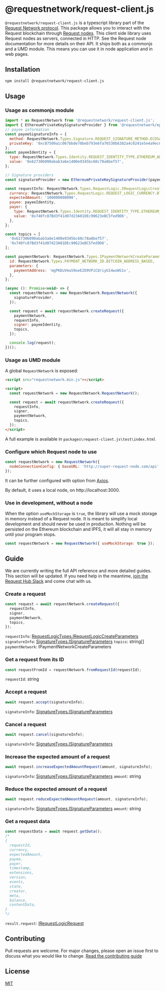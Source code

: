 # @requestnetwork/request-client.js

`@requestnetwork/request-client.js` is a typescript library part of the [Request Network protocol](https://github.com/RequestNetwork/requestNetwork).
This package allows you to interact with the Request blockchain through [Request nodes](https://github.com/RequestNetwork/requestNetwork/tree/master/packages/request-node). This client side library uses Request nodes as servers, connected in HTTP. See the Request node documentation for more details on their API.
It ships both as a commonjs and a UMD module. This means you can use it in node application and in web pages.

## Installation

```bash
npm install @requestnetwork/request-client.js
```

## Usage

### Usage as commonjs module

```javascript
import * as RequestNetwork from '@requestnetwork/request-client.js';
import { EthereumPrivateKeySignatureProvider } from '@requestnetwork/epk-signature';
// payee information
const payeeSignatureInfo = {
  method: RequestNetwork.Types.Signature.REQUEST_SIGNATURE_METHOD.ECDSA,
  privateKey: '0xc87509a1c067bbde78beb793e6fa76530b6382a4c0241e5e4a9ec0a0f44dc0d3',
};
const payeeIdentity = {
  type: RequestNetwork.Types.Identity.REQUEST_IDENTITY_TYPE.ETHEREUM_ADDRESS,
  value: '0x627306090abab3a6e1400e9345bc60c78a8bef57',
};

// Signature providers
const signatureProvider = new EthereumPrivateKeySignatureProvider(payeeSignatureInfo);

const requestInfo: RequestNetwork.Types.RequestLogic.IRequestLogicCreateParameters = {
  currency: RequestNetwork.Types.RequestLogic.REQUEST_LOGIC_CURRENCY.BTC,
  expectedAmount: '100000000000',
  payee: payeeIdentity,
  payer: {
    type: RequestNetwork.Types.Identity.REQUEST_IDENTITY_TYPE.ETHEREUM_ADDRESS,
    value: '0x740fc87Bd3f41d07d23A01DEc90623eBC5fed9D6',
  },
};

const topics = [
  '0x627306090abab3a6e1400e9345bc60c78a8bef57',
  '0x740fc87Bd3f41d07d23A01DEc90623eBC5fed9D6',
];

const paymentNetwork: RequestNetwork.Types.IPaymentNetworkCreateParameters = {
  id: RequestNetwork.Types.PAYMENT_NETWORK_ID.BITCOIN_ADDRESS_BASED,
  parameters: {
    paymentAddress: 'mgPKDuVmuS9oeE2D9VPiCQriyU14wxWS1v',
  },
};

(async (): Promise<void> => {
  const requestNetwork = new RequestNetwork.RequestNetwork({
    signatureProvider,
  });

  const request = await requestNetwork.createRequest({
    paymentNetwork,
    requestInfo,
    signer: payeeIdentity,
    topics,
  });

  console.log(request);
})();
```

### Usage as UMD module

A global `RequestNetwork` is exposed:

```html
<script src="requestnetwork.min.js"></script>

<script>
  const requestNetwork = new RequestNetwork.RequestNetwork();

  const request = await requestNetwork.createRequest({
    requestInfo,
    signer,
    paymentNetwork,
    topics,
  });
</script>
```

A full example is available in `packages\request-client.js\test\index.html`

### Configure which Request node to use

```javascript
const requestNetwork = new RequestNetwork({
  nodeConnectionConfig: { baseURL: 'http://super-request-node.com/api' },
});
```

It can be further configured with option from [Axios](https://github.com/axios/axios#request-config).

By default, it uses a local node, on http://localhost:3000.

### Use in development, without a node

When the option `useMockStorage` is `true`, the library will use a mock storage in memory instead of a Request node. It is meant to simplify local development and should never be used in production.
Nothing will be persisted on the Ethereum blockchain and IPFS, it will all stay in memory until your program stops.

```javascript
const requestNetwork = new RequestNetwork({ useMockStorage: true });
```

## Guide

We are currently writing the full API reference and more detailed guides. This section will be updated. If you need help in the meantime, [join the Request Hub Slack](https://request-slack.herokuapp.com/) and come chat with us.

### Create a request

```javascript
const request = await requestNetwork.createRequest({
  requestInfo,
  signer,
  paymentNetwork,
  topics,
});
```

`requestInfo`: [RequestLogicTypes.IRequestLogicCreateParameters](https://github.com/RequestNetwork/requestNetwork/blob/master/packages/types/src/request-logic-types.ts#L119)
`signatureInfo`: [SignatureTypes.ISignatureParameters](https://github.com/RequestNetwork/requestNetwork/blob/master/packages/types/src/signature-types.ts#L2)
`topics`: string[]
`paymentNetwork`: IPaymentNetworkCreateParameters

### Get a request from its ID

```javascript
const requestFromId = requestNetwork.fromRequestId(requestId);
```

`requestId`: string

### Accept a request

```javascript
await request.accept(signatureInfo);
```

`signatureInfo`: [SignatureTypes.ISignatureParameters](https://github.com/RequestNetwork/requestNetwork/blob/master/packages/types/src/signature-types.ts#L2)

### Cancel a request

```javascript
await request.cancel(signatureInfo);
```

`signatureInfo`: [SignatureTypes.ISignatureParameters](https://github.com/RequestNetwork/requestNetwork/blob/master/packages/types/src/signature-types.ts#L2)

### Increase the expected amount of a request

```javascript
await request.increaseExpectedAmountRequest(amount, signatureInfo);
```

`signatureInfo`: [SignatureTypes.ISignatureParameters](https://github.com/RequestNetwork/requestNetwork/blob/master/packages/types/src/signature-types.ts#L2)
`amount`: string

### Reduce the expected amount of a request

```javascript
await request.reduceExpectedAmountRequest(amount, signatureInfo);
```

`signatureInfo`: [SignatureTypes.ISignatureParameters](https://github.com/RequestNetwork/requestNetwork/blob/master/packages/types/src/signature-types.ts#L2)
`amount`: string

### Get a request data

```javascript
const requestData = await request.getData();
/*
{ 
  requestId,
  currency,
  expectedAmount,
  payee,
  payer,
  timestamp,
  extensions,
  version,
  events,
  state,
  creator,
  meta,
  balance,
  contentData,
}
*/
```

`result.request`: [IRequestLogicRequest](https://github.com/RequestNetwork/requestNetwork/blob/master/packages/types/src/request-logic-types.ts#L70)

## Contributing

Pull requests are welcome. For major changes, please open an issue first to discuss what you would like to change.
[Read the contributing guide](https://github.com/RequestNetwork/requestNetwork/blob/master/CONTRIBUTING.md)

## License

[MIT](https://github.com/RequestNetwork/requestNetwork/blob/master/LICENSE)
